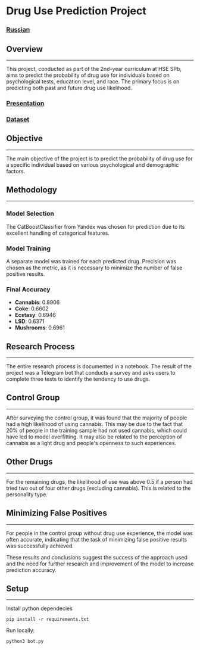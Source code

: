# Drug Use Prediction Project
### [Russian](https://github.com/cactus-tim/ml_project/blob/main/Readme.ru.md)

## Overview
***

This project, conducted as part of the 2nd-year curriculum at HSE SPb, aims to predict the probability of drug use for individuals based on psychological tests, education level, and race. The primary focus is on predicting both past and future drug use likelihood.

### [Presentation](https://docs.google.com/presentation/d/12mVAZwc1BSGk0QIwYD6lov-KaRS65YofiZYW_E_o3bw/edit#slide=id.g2e2ae930e05_0_13)

### [Dataset](https://www.kaggle.com/datasets/mexwell/drug-consumption-classification/data)

## Objective
***

The main objective of the project is to predict the probability of drug use for a specific individual based on various psychological and demographic factors.

## Methodology
***

### Model Selection

The CatBoostClassifier from Yandex was chosen for prediction due to its excellent handling of categorical features.

### Model Training

A separate model was trained for each predicted drug. Precision was chosen as the metric, as it is necessary to minimize the number of false positive results.

### Final Accuracy

- **Cannabis**: 0.8906
- **Coke**: 0.6602
- **Ecstasy**: 0.6946
- **LSD**: 0.6371
- **Mushrooms**: 0.6961

## Research Process
***

The entire research process is documented in a notebook. The result of the project was a Telegram bot that conducts a survey and asks users to complete three tests to identify the tendency to use drugs.

## Control Group
***

After surveying the control group, it was found that the majority of people had a high likelihood of using cannabis. This may be due to the fact that 20% of people in the training sample had not used cannabis, which could have led to model overfitting. It may also be related to the perception of cannabis as a light drug and people's openness to such experiences.

## Other Drugs
***

For the remaining drugs, the likelihood of use was above 0.5 if a person had tried two out of four other drugs (excluding cannabis). This is related to the personality type.

## Minimizing False Positives
***

For people in the control group without drug use experience, the model was often accurate, indicating that the task of minimizing false positive results was successfully achieved.


These results and conclusions suggest the success of the approach used and the need for further research and improvement of the model to increase prediction accuracy.

## Setup
***

Install python dependecies

`pip install -r requirements.txt`

Run locally:

`python3 bot.py`
